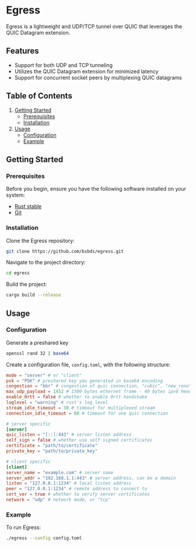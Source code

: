 Egress
====

Egress is a lightweight and UDP/TCP tunnel over QUIC that leverages the QUIC Datagram extension.

Features
--------

* Support for both UDP and TCP tunneling
* Utilizes the QUIC Datagram extension for minimized latency
* Support for concurrent socket peers by multiplexing QUIC datagrams

Table of Contents
-----------------

1. [Getting Started](#getting-started)
   * [Prerequisites](#prerequisites)
   * [Installation](#installation)
2. [Usage](#usage)
   * [Configuration](#configuration)
   * [Example](#example)

Getting Started
---------------

### Prerequisites

Before you begin, ensure you have the following software installed on your system:

* [Rust stable](https://www.rust-lang.org/tools/install)
* [Git](https://git-scm.com/downloads)

### Installation

Clone the Egress repository:

```bash
git clone https://github.com/bsbds/egress.git
```

Navigate to the project directory:

```bash
cd egress
```

Build the project:

```bash
cargo build --release
```

Usage
-----

### Configuration

Generate a preshared key

```bash
openssl rand 32 | base64
```

Create a configuration file, `config.toml`, with the following structure:

```toml
mode = "server" # or "client"
psk = "PSK" # preshared key you generated in base64 encoding
congestion = "bbr" # congestion of quic connection, "cubic", "new_reno" or "bbr"
max_udp_payload = 1452 # 1500 bytes ethernet frame - 40 bytes ipv6 header - 8 bytes UDP header, modify this for your usecase
enable_0rtt = false # whether to enable 0rtt handshake
loglevel = "warning" # rust's log level
stream_idle_timeout = 30 # timeout for multiplexed stream
connection_idle_timeout = 60 # timeout for one quic connection

# server specific
[server]
quic_listen = "[::]:443" # server listen address
self_sign = false # whether use self signed certificates
certificate = "path/to/certificate"
private_key = "path/to/private_key"

# client specific
[client]
server_name = "example.com" # server name
server_addr = "192.168.1.1:443" # server address, can be a domain
listen = "127.0.0.1:1234" # local listen address
peer = "127.0.0.1:1234" # remote address to connect to
cert_ver = true # whether to verify server certificates
network = "udp" # network mode, or "tcp"
```

### Example

To run Egress:

```bash
./egress --config config.toml
```
